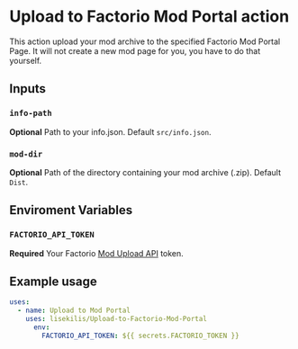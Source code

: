 # Upload to Factorio Mod Portal action

This action upload your mod archive to the specified Factorio Mod Portal Page.
It will not create a new mod page for you, you have to do that yourself.

## Inputs

### `info-path`

**Optional** Path to your info.json. Default `src/info.json`.

### `mod-dir`

**Optional** Path of the directory containing your mod archive (.zip). Default
`Dist`.

## Enviroment Variables

### `FACTORIO_API_TOKEN`

**Required** Your Factorio
[Mod Upload API](https://wiki.factorio.com/Mod_upload_API) token.

## Example usage

```yaml
uses:
  - name: Upload to Mod Portal
    uses: lisekilis/Upload-to-Factorio-Mod-Portal
      env:
        FACTORIO_API_TOKEN: ${{ secrets.FACTORIO_TOKEN }}
```
